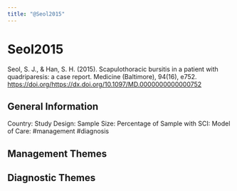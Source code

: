 ```yaml
---
title: "@Seol2015"
---
```


# Seol2015
Seol, S. J., & Han, S. H. (2015). Scapulothoracic bursitis in a patient with quadriparesis: a case report. Medicine (Baltimore), 94(16), e752. https://doi.org/https://dx.doi.org/10.1097/MD.0000000000000752 

## General Information
Country: 
Study Design: 
Sample Size: 
Percentage of Sample with SCI:
Model of Care: #management #diagnosis

## Management Themes


## Diagnostic Themes
